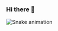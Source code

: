 ### Hi there 👋

![Snake animation](https://github.com/heloisatl/heloisatl/blob/output/github-contribution-grid-snake.svg)
